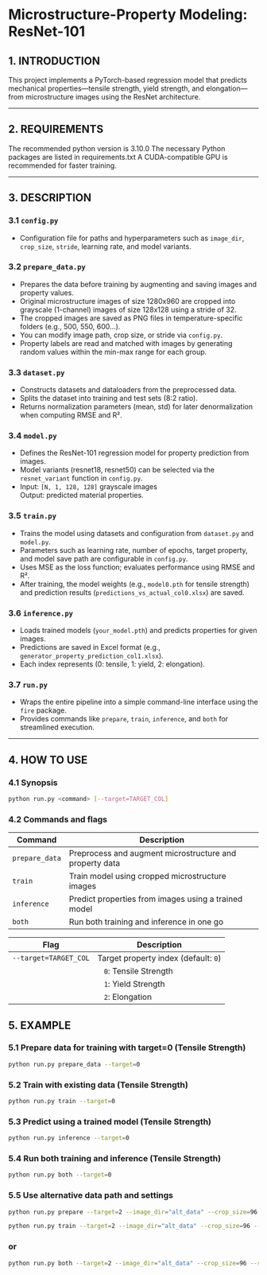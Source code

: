 # Microstructure-Property Modeling: ResNet-101

## 1. INTRODUCTION
This project implements a PyTorch-based regression model that predicts mechanical properties—tensile strength, yield strength, and elongation—from microstructure images using the ResNet architecture.

---

## 2. REQUIREMENTS

The recommended python version is 3.10.0
The necessary Python packages are listed in requirements.txt
A CUDA-compatible GPU is recommended for faster training.

---

## 3. DESCRIPTION

### 3.1 `config.py`
- Configuration file for paths and hyperparameters such as `image_dir`, `crop_size`, `stride`, learning rate, and model variants.

### 3.2 `prepare_data.py`
- Prepares the data before training by augmenting and saving images and property values.
- Original microstructure images of size 1280x960 are cropped into grayscale (1-channel) images of size 128x128 using a stride of 32.
- The cropped images are saved as PNG files in temperature-specific folders (e.g., 500, 550, 600...).
- You can modify image path, crop size, or stride via `config.py`.
- Property labels are read and matched with images by generating random values within the min-max range for each group.

### 3.3 `dataset.py`
- Constructs datasets and dataloaders from the preprocessed data.
- Splits the dataset into training and test sets (8:2 ratio).
- Returns normalization parameters (mean, std) for later denormalization when computing RMSE and R².

### 3.4 `model.py`
- Defines the ResNet-101 regression model for property prediction from images.
- Model variants (resnet18, resnet50) can be selected via the `resnet_variant` function in `config.py`.
- Input: `[N, 1, 128, 128]` grayscale images  
  Output: predicted material properties.

### 3.5 `train.py`
- Trains the model using datasets and configuration from `dataset.py` and `model.py`.
- Parameters such as learning rate, number of epochs, target property, and model save path are configurable in `config.py`.
- Uses MSE as the loss function; evaluates performance using RMSE and R².
- After training, the model weights (e.g., `model0.pth` for tensile strength) and prediction results (`predictions_vs_actual_col0.xlsx`) are saved.

### 3.6 `inference.py`
- Loads trained models (`your_model.pth`) and predicts properties for given images.
- Predictions are saved in Excel format (e.g., `generator_property_prediction_col1.xlsx`).
- Each index represents (0: tensile, 1: yield, 2: elongation).

### 3.7 `run.py`
- Wraps the entire pipeline into a simple command-line interface using the `fire` package.
- Provides commands like `prepare`, `train`, `inference`, and `both` for streamlined execution.

---

## 4. HOW TO USE

### 4.1 Synopsis

```bash
python run.py <command> [--target=TARGET_COL]
```

### 4.2 Commands and flags

| Command        | Description                                                         |
|----------------|---------------------------------------------------------------------|
| `prepare_data` | Preprocess and augment microstructure and property data             |
| `train`        | Train model using cropped microstructure images                     |
| `inference`    | Predict properties from images using a trained model                |
| `both`         | Run both training and inference in one go                           |


| Flag                  | Description                               |
|-----------------------|-------------------------------------------|
| `--target=TARGET_COL` | Target property index (default: `0`)      |
|                       |    `0`: Tensile Strength                   |
|                       |    `1`: Yield Strength                     |
|                       |    `2`: Elongation                         |

## 5. EXAMPLE

### 5.1 Prepare data for training with target=0 (Tensile Strength)
```bash
python run.py prepare_data --target=0
```

### 5.2 Train with existing data (Tensile Strength)
```bash
python run.py train --target=0
```

### 5.3 Predict using a trained model (Tensile Strength)
```bash
python run.py inference --target=0
```

### 5.4 Run both training and inference (Tensile Strength)
```bash
python run.py both --target=0
```

### 5.5 Use alternative data path and settings
```bash
python run.py prepare --target=2 --image_dir="alt_data" --crop_size=96 --stride=48
```

```bash
python run.py train --target=2 --image_dir="alt_data" --crop_size=96 --stride=48
```

### or
```bash
python run.py both --target=2 --image_dir="alt_data" --crop_size=96 --stride=48
```